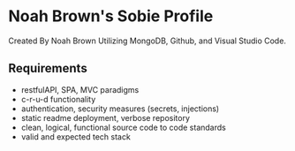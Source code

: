 # Noah Brown's Sobie Profile #
Created By Noah Brown 
Utilizing MongoDB, Github, and Visual Studio Code.  

## Requirements ## 
* restfulAPI, SPA, MVC paradigms
* c-r-u-d functionality 
* authentication, security measures (secrets, injections)
* static readme deployment, verbose repository
* clean, logical, functional source code to code standards
* valid and expected tech stack





